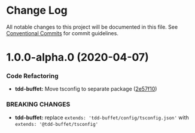 # Change Log

All notable changes to this project will be documented in this file.
See [Conventional Commits](https://conventionalcommits.org) for commit guidelines.

# 1.0.0-alpha.0 (2020-04-07)


### Code Refactoring

* **tdd-buffet:** Move tsconfig to separate package ([2e57f10](https://github.com/NiGhTTraX/tdd-buffet/commit/2e57f10))


### BREAKING CHANGES

* **tdd-buffet:** replace `extends: 'tdd-buffet/config/tsconfig.json'` with
`extends: '@tdd-buffet/tsconfig'`

